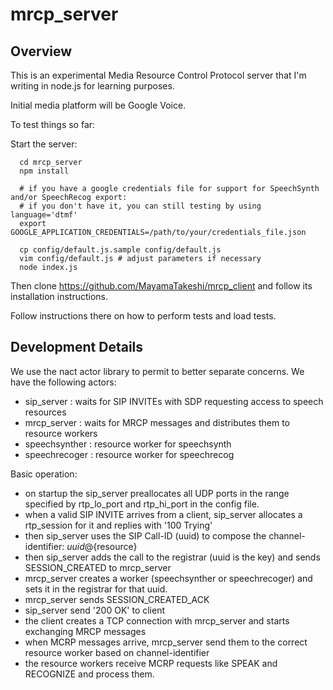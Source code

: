 # mrcp_server

## Overview

This is an experimental Media Resource Control Protocol server that I'm writing in node.js for learning purposes.

Initial media platform will be Google Voice.

To test things so far:

Start the server:

```
  cd mrcp_server
  npm install

  # if you have a google credentials file for support for SpeechSynth and/or SpeechRecog export:
  # if you don't have it, you can still testing by using language='dtmf' 
  export GOOGLE_APPLICATION_CREDENTIALS=/path/to/your/credentials_file.json

  cp config/default.js.sample config/default.js
  vim config/default.js # adjust parameters if necessary
  node index.js
```

Then clone https://github.com/MayamaTakeshi/mrcp_client and follow its installation instructions.

Follow instructions there on how to perform tests and load tests.

## Development Details

We use the nact actor library to permit to better separate concerns. We have the following actors:
  - sip_server : waits for SIP INVITEs with SDP requesting access to speech resources
  - mrcp_server : waits for MRCP messages and distributes them to resource workers
  - speechsynther : resource worker for speechsynth
  - speechrecoger : resource worker for speechrecog

Basic operation:
  - on startup the sip_server preallocates all UDP ports in the range specified by rtp_lo_port and rtp_hi_port in the config file.
  - when a valid SIP INVITE arrives from a client, sip_server allocates a rtp_session for it and replies with '100 Trying'
  - then sip_server uses the SIP Call-ID (uuid) to compose the channel-identifier: ${uuid}@${resource}
  - then sip_server adds the call to the registrar (uuid is the key) and sends SESSION_CREATED to mrcp_server 
  - mrcp_server creates a worker (speechsynther or speechrecoger) and sets it in the registrar for that uuid.
  - mrcp_server sends SESSION_CREATED_ACK
  - sip_server send '200 OK' to client
  - the client creates a TCP connection with mrcp_server and starts exchanging MRCP messages
  - when MCRP messages arrive, mrcp_server send them to the correct resource worker based on channel-identifier
  - the resource workers receive MCRP requests like SPEAK and RECOGNIZE and process them.




